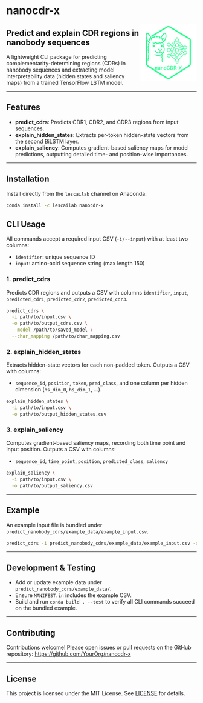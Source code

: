 # nanocdr-x 

<img align="right" style="vertical-align: top;" src="./assets/nanoCDR-X_logo_green.png" alt="nanocdr-x logo" height="150" width="150">

## Predict and explain CDR regions in nanobody sequences

A lightweight CLI package for predicting complementarity-determining regions (CDRs) in nanobody sequences and extracting model interpretability data (hidden states and saliency maps) from a trained TensorFlow LSTM model.

---

## Features

- **predict_cdrs**: Predicts CDR1, CDR2, and CDR3 regions from input sequences.
- **explain_hidden_states**: Extracts per-token hidden-state vectors from the second BiLSTM layer.
- **explain_saliency**: Computes gradient-based saliency maps for model predictions, outputting detailed time- and position-wise importances.

---

## Installation

Install directly from the `lescailab` channel on Anaconda:

```bash
conda install -c lescailab nanocdr-x
```
## CLI Usage

All commands accept a required input CSV (`-i/--input`) with at least two columns:

- `identifier`: unique sequence ID
- `input`: amino-acid sequence string (max length 150)

### 1. predict_cdrs

Predicts CDR regions and outputs a CSV with columns `identifier`, `input`, `predicted_cdr1`, `predicted_cdr2`, `predicted_cdr3`.

```bash
predict_cdrs \
  -i path/to/input.csv \
  -o path/to/output_cdrs.csv \
  --model /path/to/saved_model \
  --char_mapping /path/to/char_mapping.csv
```

### 2. explain_hidden_states

Extracts hidden-state vectors for each non-padded token. Outputs a CSV with columns:

- `sequence_id`, `position`, `token`, `pred_class`, and one column per hidden dimension (`hs_dim_0`, `hs_dim_1`, ...).

```bash
explain_hidden_states \
  -i path/to/input.csv \
  -o path/to/output_hidden_states.csv
```

### 3. explain_saliency

Computes gradient-based saliency maps, recording both time point and input position. Outputs a CSV with columns:

- `sequence_id`, `time_point`, `position`, `predicted_class`, `saliency`

```bash
explain_saliency \
  -i path/to/input.csv \
  -o path/to/output_saliency.csv
```

---

## Example

An example input file is bundled under `predict_nanobody_cdrs/example_data/example_input.csv`.

```bash
predict_cdrs -i predict_nanobody_cdrs/example_data/example_input.csv -o example_cdrs.csv
```

---

## Development & Testing

- Add or update example data under `predict_nanobody_cdrs/example_data/`.
- Ensure `MANIFEST.in` includes the example CSV.
- Build and run `conda build . --test` to verify all CLI commands succeed on the bundled example.

---

## Contributing

Contributions welcome! Please open issues or pull requests on the GitHub repository: <https://github.com/YourOrg/nanocdr-x>

---

## License

This project is licensed under the MIT License. See [LICENSE](LICENSE) for details.

